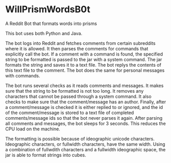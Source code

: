 # WillPrismWordsB0t

A Reddit Bot that formats words into prisms

This bot uses both Python and Java. 

The bot logs into Reddit and fetches comments from certain subreddits where it is allowed. It then parses the comments
for commands that explicitly call the bot. If a comment with a command is found, the specified string to be formatted is
passed to the jar with a system command. The jar formats the string and saves it to a text file. The bot replys 
the contents of this text file to the comment. The bot does the same for personal messages with commands.

The bot runs several checks as it reads comments and messages. It makes sure that the string to be formatted is not too long. It 
removes any characters that cannot be passed through a system command. It also checks to make sure that the comment/message has
an author. Finally, after a comment/message is checked it is either replied to or ignored, and the id of the comment/message
is stored to a text file of completed comments/message ids so that the bot never parses it again. After parsing all comments
and messages, the bot sleeps for 3 seconds. This reduces the CPU load on the machine. 

The formatting is possible because of ideographic unicode characters. Ideographic characters, or fullwidth characters, have the 
same width. Using a combination of fullwdith characters and a fullwidth ideographic space, the jar is able to format strings 
into cubes. 

